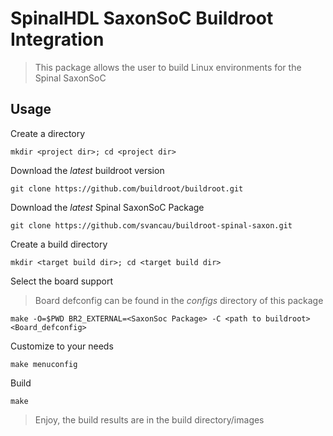 # SpinalHDL SaxonSoC Buildroot Integration
> This package allows the user to build Linux environments for the Spinal SaxonSoC

## Usage
Create a directory

```
mkdir <project dir>; cd <project dir> 
```

Download the _latest_ buildroot version

```
git clone https://github.com/buildroot/buildroot.git
```

Download the _latest_ Spinal SaxonSoC Package

```
git clone https://github.com/svancau/buildroot-spinal-saxon.git
```

Create a build directory

```
mkdir <target build dir>; cd <target build dir> 
```

Select the board support
> Board defconfig can be found in the _configs_ directory of this package

```
make -O=$PWD BR2_EXTERNAL=<SaxonSoc Package> -C <path to buildroot> <Board_defconfig>
```

Customize to your needs

```
make menuconfig
```

Build

```
make 
```

> Enjoy, the build results are in the build directory/images

